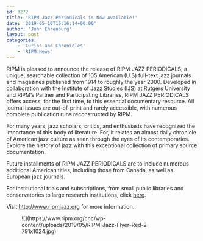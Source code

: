 ```yaml
---
id: 3272
title: 'RIPM Jazz Periodicals is Now Available!'
date: '2019-05-10T15:16:14+00:00'
author: 'John Ehrenburg'
layout: post
categories:
    - 'Curios and Chronicles'
    - 'RIPM News'
---
```


RIPM is pleased to announce the release of RIPM JAZZ PERIODICALS, a unique, searchable collection of 105 American (U.S) full-text jazz journals and magazines published from 1914 to roughly the year 2000. Developed in collaboration with the Institute of Jazz Studies (IJS) at Rutgers University and RIPM’s Partner and Participating Libraries, RIPM JAZZ PERIODICALS offers access, for the first time, to this essential documentary resource. All journal issues are out-of-print and rarely accessible, with numerous complete publication runs reconstructed by RIPM.

For many years, jazz scholars, critics, and enthusiasts have recognized the importance of this body of literature. For, it relates an almost daily chronicle of American jazz culture as seen through the eyes of its contemporaries. Explore the history of jazz with this exceptional collection of primary source documentation.

Future installments of RIPM JAZZ PERIODICALS are to include numerous additional American titles, including those from Canada, as well as European jazz journals.

For institutional trials and subscriptions, from small public libraries and conservatories to large research institutions, click [here](https://ripmjazz.org/request-a-trial-or-quote/).

Visit <http://www.ripmjazz.org> for more information.

<figure class="wp-block-image">![](https://www.ripm.org/cnc/wp-content/uploads/2019/05/RIPM-Jazz-Flyer-Red-2-791x1024.jpg)</figure>